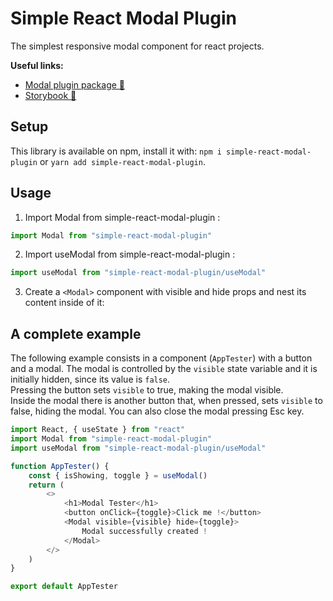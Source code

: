 # Simple React Modal Plugin

The simplest responsive modal component for react projects.

**Useful links:**

-   [Modal plugin package 📖](https://www.npmjs.com/package/simple-react-modal-plugin)
-   [Storybook 📖](https://jyjystudio.github.io/npm-modal-package/)

## Setup

This library is available on npm, install it with: `npm i simple-react-modal-plugin` or `yarn add simple-react-modal-plugin`.

## Usage

1.  Import Modal from simple-react-modal-plugin :

```js
import Modal from "simple-react-modal-plugin"
```

2.  Import useModal from simple-react-modal-plugin :

```js
import useModal from "simple-react-modal-plugin/useModal"
```

3.  Create a `<Modal>` component with visible and hide props and nest its content inside of it:

## A complete example

The following example consists in a component (`AppTester`) with a button and a modal.
The modal is controlled by the `visible` state variable and it is initially hidden, since its value is `false`.  
Pressing the button sets `visible` to true, making the modal visible.  
Inside the modal there is another button that, when pressed, sets `visible` to false, hiding the modal.
You can also close the modal pressing Esc key.

```javascript
import React, { useState } from "react"
import Modal from "simple-react-modal-plugin"
import useModal from "simple-react-modal-plugin/useModal"

function AppTester() {
	const { isShowing, toggle } = useModal()
	return (
		<>
			<h1>Modal Tester</h1>
			<button onClick={toggle}>Click me !</button>
			<Modal visible={visible} hide={toggle}>
				Modal successfully created !
			</Modal>
		</>
	)
}

export default AppTester
```

